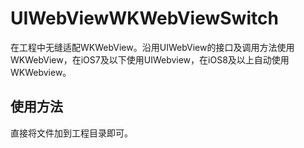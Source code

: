 # UIWebViewWKWebViewSwitch
在工程中无缝适配WKWebView。沿用UIWebView的接口及调用方法使用WKWebView，在iOS7及以下使用UIWebview，在iOS8及以上自动使用WKWebview。
## 使用方法
直接将文件加到工程目录即可。
